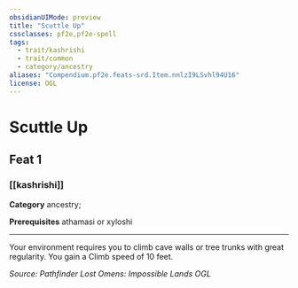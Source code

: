 ```yaml
---
obsidianUIMode: preview
title: "Scuttle Up"
cssclasses: pf2e,pf2e-spell
tags:
  - trait/kashrishi
  - trait/common
  - category/ancestry
aliases: "Compendium.pf2e.feats-srd.Item.nnlzI9LSvhl94U16"
license: OGL
---
```

# Scuttle Up
## Feat 1
### [[kashrishi]]

**Category** ancestry; 



**Prerequisites** athamasi or xyloshi
* * *
Your environment requires you to climb cave walls or tree trunks with great regularity. You gain a Climb speed of 10 feet.

*Source: Pathfinder Lost Omens: Impossible Lands*
*OGL*